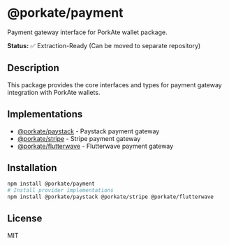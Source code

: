 # @porkate/payment

Payment gateway interface for PorkAte wallet package.

**Status:** ✅ Extraction-Ready (Can be moved to separate repository)

## Description

This package provides the core interfaces and types for payment gateway integration with PorkAte wallets.

## Implementations

- [@porkate/paystack](../paystack) - Paystack payment gateway
- [@porkate/stripe](../stripe) - Stripe payment gateway
- [@porkate/flutterwave](../flutterwave) - Flutterwave payment gateway

## Installation

```bash
npm install @porkate/payment
# Install provider implementations
npm install @porkate/paystack @porkate/stripe @porkate/flutterwave
```

## License

MIT
